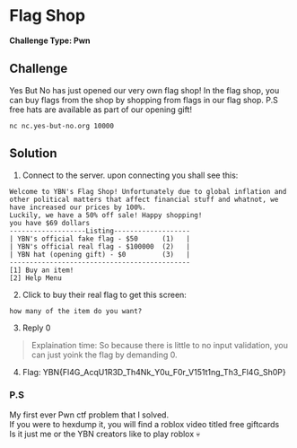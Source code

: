 # Flag Shop

**Challenge Type: Pwn**  

## Challenge

Yes But No has just opened our very own flag shop! In the flag shop, you can buy flags from the shop by shopping from flags in our flag shop. P.S free hats are available as part of our opening gift!

`nc nc.yes-but-no.org 10000`
## Solution 

1) Connect to the server. upon connecting you shall see this: 
```
Welcome to YBN's Flag Shop! Unfortunately due to global inflation and other political matters that affect financial stuff and whatnot, we have increased our prices by 100%.  
Luckily, we have a 50% off sale! Happy shopping!  
you have $69 dollars  
-------------------Listing-------------------
| YBN's official fake flag - $50      (1)   |
| YBN's official real flag - $100000  (2)   |
| YBN hat (opening gift) - $0         (3)   |
---------------------------------------------
[1] Buy an item!
[2] Help Menu
```
2) Click to buy their real flag to get this screen: 
```
how many of the item do you want?
```
3) Reply 0
> Explaination time: So because there is little to no input validation, you can just yoink the flag by demanding 0. 
4) Flag: YBN{Fl4G_AcqU1R3D_Th4Nk_Y0u_F0r_V151t1ng_Th3_Fl4G_Sh0P}

### P.S 

My first ever Pwn ctf problem that I solved. <br>
If you were to hexdump it, you will find a roblox video titled free giftcards <br>
Is it just me or the YBN creators like to play roblox 💀